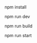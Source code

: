 <!-- Running this web app follows the conventional nextjs pattern. -->

npm install

<!-- this is neccescary to get all required packages required by this application  -->

npm run dev

<!-- This would get it started on a development server  -->

npm run build

<!-- This builds up a simple nextJs Application giving you a preview of what a live version looks like  -->

npm run start

<!-- Just after running this gets the application running -->

<!-- Once The web app is up and running you can test out the filter by category it fetches these data directy from the api on request same goes for the search bar -->
